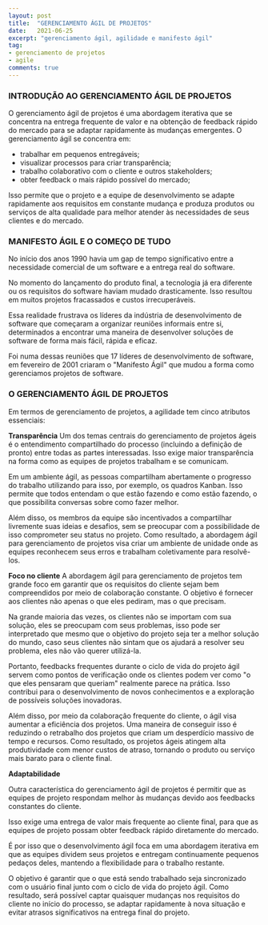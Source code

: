 ```yaml
---
layout: post
title:  "GERENCIAMENTO ÁGIL DE PROJETOS"
date:   2021-06-25
excerpt: "gerenciamento ágil, agilidade e manifesto ágil"
tag:
- gerenciamento de projetos
- agile
comments: true
---
```

### INTRODUÇÃO AO GERENCIAMENTO ÁGIL DE PROJETOS

O gerenciamento ágil de projetos é uma abordagem iterativa que se concentra na entrega frequente de valor e na obtenção de feedback rápido do mercado para se adaptar rapidamente às mudanças emergentes. O gerenciamento ágil se concentra em:

- trabalhar em pequenos entregáveis;
- visualizar processos para criar transparência;
- trabalho colaborativo com o cliente e outros stakeholders;
- obter feedback o mais rápido possível do mercado;

Isso permite que o projeto e a equipe de desenvolvimento se adapte rapidamente aos requisitos em constante mudança e produza produtos ou serviços de alta qualidade para melhor atender às necessidades de seus clientes e do mercado.

### MANIFESTO ÁGIL E O COMEÇO DE TUDO

No início dos anos 1990 havia um gap de tempo significativo entre a necessidade comercial de um software e a entrega real do software.

No momento do lançamento do produto final, a tecnologia já era diferente ou os requisitos do software haviam mudado drasticamente. Isso resultou em muitos projetos fracassados e custos irrecuperáveis.

Essa realidade frustrava os líderes da indústria de desenvolvimento de software que começaram a organizar reuniões informais entre si, determinados a encontrar uma maneira de desenvolver soluções de software de forma mais fácil, rápida e eficaz.

Foi numa dessas reuniões que 17 líderes de desenvolvimento de software, em fevereiro de 2001 criaram o "Manifesto Ágil" que mudou a forma como gerenciamos projetos de software.

### O GERENCIAMENTO ÁGIL DE PROJETOS

Em termos de gerenciamento de projetos, a agilidade tem cinco atributos essenciais:

**Transparência**
Um dos temas centrais do gerenciamento de projetos ágeis é o entendimento compartilhado do processo (incluindo a definição de pronto) entre todas as partes interessadas. Isso exige maior transparência na forma como as equipes de projetos trabalham e se comunicam.

Em um ambiente ágil, as pessoas compartilham abertamente o progresso do trabalho utilizando para isso, por exemplo, os quadros Kanban. Isso permite que todos entendam o que estão fazendo e como estão fazendo, o que possibilita conversas sobre como fazer melhor. 
 
Além disso, os membros da equipe são incentivados a compartilhar livremente suas ideias e desafios, sem se preocupar com a possibilidade de isso comprometer seu status no projeto. Como resultado, a abordagem ágil para gerenciamento de projetos visa criar um ambiente de unidade onde as equipes reconhecem seus erros e trabalham coletivamente para resolvê-los. 

**Foco no cliente**
A abordagem ágil para gerenciamento de projetos tem grande foco em garantir que os requisitos do cliente sejam bem compreendidos por meio de colaboração constante. O objetivo é fornecer aos clientes não apenas o que eles pediram, mas o que precisam. 

Na grande maioria das vezes, os clientes não se importam com sua solução, eles se preocupam com seus problemas, isso pode ser interpretado que mesmo que o objetivo do projeto seja ter a melhor solução do mundo, caso seus clientes não sintam que os ajudará a resolver seu problema, eles não vão querer utilizá-la.

Portanto, feedbacks frequentes durante o ciclo de vida do projeto ágil servem como pontos de verificação onde os clientes podem ver como "o que eles pensaram que queriam" realmente parece na prática. Isso contribui para o desenvolvimento de novos conhecimentos e a exploração de possíveis soluções inovadoras. 

Além disso, por meio da colaboração frequente do cliente, o ágil visa aumentar a eficiência dos projetos. Uma maneira de conseguir isso é reduzindo o retrabalho dos projetos que criam um desperdício massivo de tempo e recursos. Como resultado, os projetos ágeis atingem alta produtividade com menor custos de atraso, tornando o produto ou serviço mais barato para o cliente final. 

**Adaptabilidade**

Outra característica do gerenciamento ágil de projetos é permitir que as equipes de projeto respondam melhor às mudanças devido aos feedbacks constantes do cliente.

Isso exige uma entrega de valor mais frequente ao cliente final, para que as equipes de projeto possam obter feedback rápido diretamente do mercado. 

É por isso que o desenvolvimento ágil foca em uma abordagem iterativa em que as equipes dividem seus projetos e entregam continuamente pequenos pedaços deles, mantendo a flexibilidade para o trabalho restante. 

O objetivo é garantir que o que está sendo trabalhado seja sincronizado com o usuário final junto com o ciclo de vida do projeto ágil. Como resultado, será possível captar  quaisquer mudanças nos requisitos do cliente no início do processo, se adaptar rapidamente à nova situação e evitar atrasos significativos na entrega final do projeto.